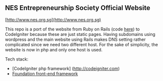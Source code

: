## NES Entrepreneurship Society Official Website
[http://www.nes.org.sg](http://www.nes.org.sg)


This repo is a port of the website from Ruby on Rails (code [here](https://github.com/veeraya/NES-website)) to CodeIgniter because these are just static pages. Having subdomains using wordpress and the main website using Rails makes DNS setting rather complicated since we need two different host. For the sake of simplicity, the website is now in php and only one host is used.


Tech stack:
* [CodeIgniter php framework] (http://codeigniter.com)
* [Foundation front-end framework](foundation.zurb.com/)
